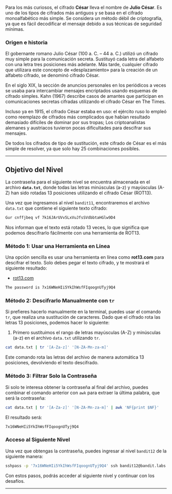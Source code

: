
Para los más curiosos, el cifrado **César** lleva el nombre de **Julio César**. Es uno de los tipos de cifrados más antiguos y se basa en el cifrado monoalfabético más simple. Se considera un método débil de criptografía, ya que es fácil decodificar el mensaje debido a sus técnicas de seguridad mínimas.

### Origen e historia

El gobernante romano Julio César (100 a. C. – 44 a. C.) utilizó un cifrado muy simple para la comunicación secreta. Sustituyó cada letra del alfabeto con una letra tres posiciones más adelante. Más tarde, cualquier cifrado que utilizara este concepto de «desplazamiento» para la creación de un alfabeto cifrado, se denominó cifrado César.

En el siglo XIX, la sección de anuncios personales en los periódicos a veces se usaba para intercambiar mensajes encriptados usando esquemas de cifrado simples. Kahn (1967) describe casos de amantes que participan en comunicaciones secretas cifradas utilizando el cifrado César en The Times.

Incluso ya en 1915, el cifrado César estaba en uso: el ejército ruso lo empleó como reemplazo de cifrados más complicados que habían resultado demasiado difíciles de dominar por sus tropas; Los criptoanalistas alemanes y austriacos tuvieron pocas dificultades para descifrar sus mensajes.

De todos los cifrados de tipo de sustitución, este cifrado de César es el más simple de resolver, ya que solo hay 25 combinaciones posibles.

----

## Objetivo del Nivel

La contraseña para el siguiente nivel se encuentra almacenada en el archivo **`data.txt`**, donde todas las letras minúsculas (a-z) y mayúsculas (A-Z) han sido rotadas 13 posiciones utilizando el cifrado César (ROT13).

Una vez que ingresamos al nivel `bandit11`, encontraremos el archivo `data.txt` que contiene el siguiente texto cifrado:

```bash
Gur cnffjbeq vf 7k16JArUVv5LxVuJfsSVdbbtaHGlw9D4
```

Nos informan que el texto está rotado 13 veces, lo que significa que podemos descifrarlo fácilmente con una herramienta de ROT13.

### Método 1: Usar una Herramienta en Línea

Una opción sencilla es usar una herramienta en línea como **rot13.com** para descifrar el texto. Solo debes pegar el texto cifrado, y te mostrará el siguiente resultado:

- [rot13.com](https://rot13.com/)

```bash
The password is 7x16WNeHIi5YkIhWsfFIqoognUTyj9Q4
```

### Método 2: Descifrarlo Manualmente con `tr`

Si prefieres hacerlo manualmente en la terminal, puedes usar el comando `tr`, que realiza una sustitución de caracteres. Dado que el cifrado rota las letras 13 posiciones, podemos hacer lo siguiente:

1. Primero sustituimos el rango de letras mayúsculas (A-Z) y minúsculas (a-z) en el archivo `data.txt` utilizando `tr`.

```bash
cat data.txt | tr '[A-Za-z]' '[N-ZA-Mn-za-m]'
```

Este comando rota las letras del archivo de manera automática 13 posiciones, devolviendo el texto descifrado.

### Método 3: Filtrar Solo la Contraseña

Si solo te interesa obtener la contraseña al final del archivo, puedes combinar el comando anterior con `awk` para extraer la última palabra, que será la contraseña:

```bash
cat data.txt | tr '[A-Za-z]' '[N-ZA-Mn-za-m]' | awk 'NF{print $NF}'
```

El resultado será:

```bash
7x16WNeHIi5YkIhWsfFIqoognUTyj9Q4
```

### Acceso al Siguiente Nivel

Una vez que obtengas la contraseña, puedes ingresar al nivel `bandit12` de la siguiente manera:

```bash
sshpass -p '7x16WNeHIi5YkIhWsfFIqoognUTyj9Q4' ssh bandit12@bandit.labs.overthewire.org -p 2220
```

Con estos pasos, podrás acceder al siguiente nivel y continuar con los desafíos.

--- 

